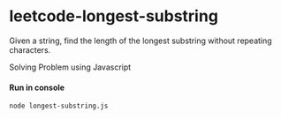 # leetcode-longest-substring
Given a string, find the length of the longest substring without repeating characters.

Solving Problem using Javascript

#### Run in console

    node longest-substring.js
    

